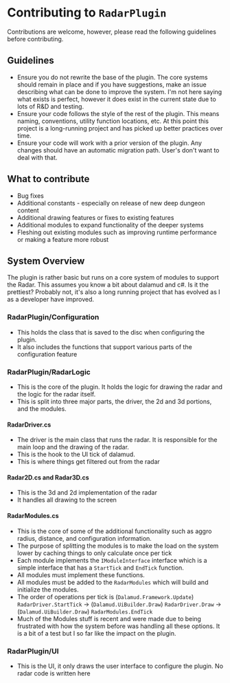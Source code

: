 # Contributing to `RadarPlugin`
Contributions are welcome, however, please read the following guidelines before contributing.

## Guidelines
- Ensure you do not rewrite the base of the plugin. The core systems should remain in place and if you have suggestions, make an issue describing what can be done to improve the system. I'm not here saying what exists is perfect, however it does exist in the current state due to lots of R&D and testing.
- Ensure your code follows the style of the rest of the plugin. This means naming, conventions, utility function locations, etc. At this point this project is a long-running project and has picked up better practices over time.
- Ensure your code will work with a prior version of the plugin. Any changes should have an automatic migration path. User's don't want to deal with that.

## What to contribute
- Bug fixes
- Additional constants - especially on release of new deep dungeon content
- Additional drawing features or fixes to existing features
- Additional modules to expand functionality of the deeper systems
- Fleshing out existing modules such as improving runtime performance or making a feature more robust

## System Overview
The plugin is rather basic but runs on a core system of modules to support the Radar. This assumes you know a bit about dalamud and c#. Is it the prettiest? Probably not, it's also a long running project that has evolved as I as a developer have improved.

### RadarPlugin/Configuration
- This holds the class that is saved to the disc when configuring the plugin.
- It also includes the functions that support various parts of the configuration feature

### RadarPlugin/RadarLogic
- This is the core of the plugin. It holds the logic for drawing the radar and the logic for the radar itself.
- This is split into three major parts, the driver, the 2d and 3d portions, and the modules.
#### RadarDriver.cs
- The driver is the main class that runs the radar. It is responsible for the main loop and the drawing of the radar.
- This is the hook to the UI tick of dalamud.
- This is where things get filtered out from the radar

#### Radar2D.cs and Radar3D.cs
- This is the 3d and 2d implementation of the radar
- It handles all drawing to the screen

#### RadarModules.cs
- This is the core of some of the additional functionality such as aggro radius, distance, and configuration information.
- The purpose of splitting the modules is to make the load on the system lower by caching things to only calculate once per tick
- Each module implements the `IModuleInterface` interface which is a simple interface that has a `StartTick` and `EndTick` function.
- All modules must implement these functions.
- All modules must be added to the `RadarModules` which will build and initialize the modules.
- The order of operations per tick is (`Dalamud.Framework.Update`) `RadarDriver.StartTick` -> (`Dalamud.UiBuilder.Draw`) `RadarDriver.Draw` -> (`Dalamud.UiBuilder.Draw`) `RadarModules.EndTick`
- Much of the Modules stuff is recent and were made due to being frustrated with how the system before was handling all these options. It is a bit of a test but I so far like the impact on the plugin.

### RadarPlugin/UI
- This is the UI, it only draws the user interface to configure the plugin. No radar code is written here

